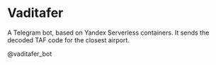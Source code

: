 # Vaditafer

A Telegram bot, based on Yandex Serverless containers. It sends the decoded TAF code for the closest airport.

@vaditafer_bot
